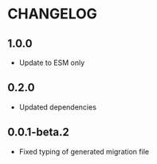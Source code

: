 # CHANGELOG

## 1.0.0
* Update to ESM only

## 0.2.0
* Updated dependencies

## 0.0.1-beta.2
* Fixed typing of generated migration file
